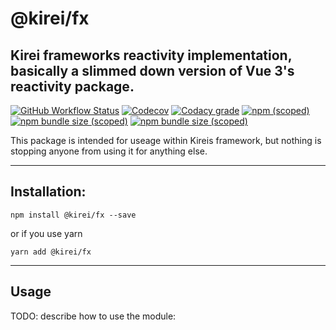 @kirei/fx
===================

## Kirei frameworks reactivity implementation, basically a slimmed down version of Vue 3's reactivity package.

[![GitHub Workflow Status](https://img.shields.io/github/workflow/status/ifaxity/kirei/Tests?style=for-the-badge)](https://github.com/iFaxity/kirei/actions)
[![Codecov](https://img.shields.io/codecov/c/github/ifaxity/kirei?style=for-the-badge)](https://codecov.io/gh/iFaxity/kirei)
[![Codacy grade](https://img.shields.io/codacy/grade/dbdf69a34ba64733ace9d8aa204248ab?style=for-the-badge)](https://app.codacy.com/manual/iFaxity/kirei/dashboard)
[![npm (scoped)](https://img.shields.io/npm/v/@kirei/fx?style=for-the-badge)](https://npmjs.org/package/@kirei/fx)
[![npm bundle size (scoped)](https://img.shields.io/bundlephobia/min/@kirei/fx?label=Bundle%20size&style=for-the-badge)](https://npmjs.org/package/@kirei/fx)
[![npm bundle size (scoped)](https://img.shields.io/bundlephobia/minzip/@kirei/fx?label=Bundle%20size%20%28gzip%29&style=for-the-badge)](https://npmjs.org/package/@kirei/fx)

This package is intended for useage within Kireis framework, but nothing is stopping anyone from using it for anything else.

------------------
## Installation:

`npm install @kirei/fx --save`

or if you use yarn

`yarn add @kirei/fx`

--------
## Usage

TODO: describe how to use the module:
